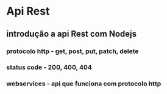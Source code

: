 #  Api Rest

## introdução a api Rest com Nodejs
### protocolo http - get, post, put, patch, delete
### status code - 200, 400, 404
### webservices - api que funciona com protocolo http

## 
##